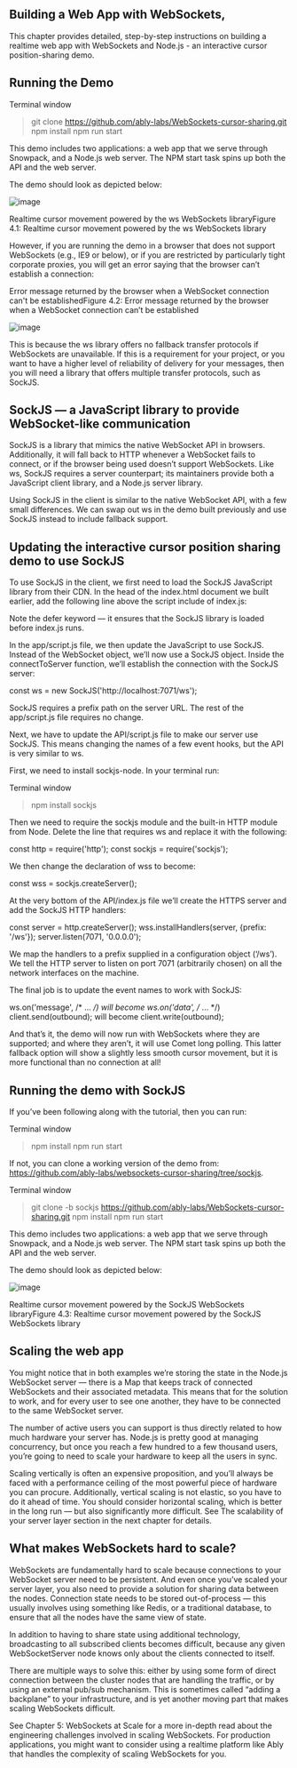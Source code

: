 ## Building a Web App with WebSockets,
This chapter provides detailed, step-by-step instructions on building a realtime web app with WebSockets and Node.js - an interactive cursor position-sharing demo.

## Running the Demo
Terminal window
> git clone https://github.com/ably-labs/WebSockets-cursor-sharing.git
> npm install
> npm run start

This demo includes two applications: a web app that we serve through Snowpack, and a Node.js web server. The NPM start task spins up both the API and the web server.

The demo should look as depicted below:

![image](https://github.com/user-attachments/assets/943c1fd9-60ea-47f1-b160-91ef2b5ac85d)

Realtime cursor movement powered by the ws WebSockets libraryFigure 4.1: Realtime cursor movement powered by the ws WebSockets library

However, if you are running the demo in a browser that does not support WebSockets (e.g., IE9 or below), or if you are restricted by particularly tight corporate proxies, you will get an error saying that the browser can’t establish a connection:

Error message returned by the browser when a WebSocket connection can't be establishedFigure 4.2: Error message returned by the browser when a WebSocket connection can’t be established

![image](https://github.com/user-attachments/assets/bc4a6d14-9e06-4791-a375-459c4e00b929)

This is because the ws library offers no fallback transfer protocols if WebSockets are unavailable. If this is a requirement for your project, or you want to have a higher level of reliability of delivery for your messages, then you will need a library that offers multiple transfer protocols, such as SockJS.

## SockJS — a JavaScript library to provide WebSocket-like communication
SockJS is a library that mimics the native WebSocket API in browsers. Additionally, it will fall back to HTTP whenever a WebSocket fails to connect, or if the browser being used doesn’t support WebSockets. Like ws, SockJS requires a server counterpart; its maintainers provide both a JavaScript client library, and a Node.js server library.

Using SockJS in the client is similar to the native WebSocket API, with a few small differences. We can swap out ws in the demo built previously and use SockJS instead to include fallback support.

## Updating the interactive cursor position sharing demo to use SockJS
To use SockJS in the client, we first need to load the SockJS JavaScript library from their CDN. In the head of the index.html document we built earlier, add the following line above the script include of index.js:

<script src='https://cdn.jsdelivr.net/npm/sockjs-client@1/dist/sockjs.min.js' defer></script>

Note the defer keyword — it ensures that the SockJS library is loaded before index.js runs.

In the app/script.js file, we then update the JavaScript to use SockJS. Instead of the WebSocket object, we’ll now use a SockJS object. Inside the connectToServer function, we’ll establish the connection with the SockJS server:

const ws = new SockJS('http://localhost:7071/ws');

SockJS requires a prefix path on the server URL. The rest of the app/script.js file requires no change.

Next, we have to update the API/script.js file to make our server use SockJS. This means changing the names of a few event hooks, but the API is very similar to ws.

First, we need to install sockjs-node. In your terminal run:

Terminal window
> npm install sockjs

Then we need to require the sockjs module and the built-in HTTP module from Node. Delete the line that requires ws and replace it with the following:

const http = require('http');
const sockjs = require('sockjs');

We then change the declaration of wss to become:

const wss = sockjs.createServer();

At the very bottom of the API/index.js file we’ll create the HTTPS server and add the SockJS HTTP handlers:

const server = http.createServer();
wss.installHandlers(server, {prefix: '/ws'});
server.listen(7071, '0.0.0.0');

We map the handlers to a prefix supplied in a configuration object (‘/ws’). We tell the HTTP server to listen on port 7071 (arbitrarily chosen) on all the network interfaces on the machine.

The final job is to update the event names to work with SockJS:

ws.on('message', /* ... */) will become ws.on('data', /* ... */)
client.send(outbound);      will become client.write(outbound);

And that’s it, the demo will now run with WebSockets where they are supported; and where they aren’t, it will use Comet long polling. This latter fallback option will show a slightly less smooth cursor movement, but it is more functional than no connection at all!

##  Running the demo with SockJS
If you’ve been following along with the tutorial, then you can run:

Terminal window
> npm install
> npm run start

If not, you can clone a working version of the demo from: https://github.com/ably-labs/websockets-cursor-sharing/tree/sockjs.

Terminal window
> git clone -b sockjs https://github.com/ably-labs/WebSockets-cursor-sharing.git
> npm install
> npm run start

This demo includes two applications: a web app that we serve through Snowpack, and a Node.js web server. The NPM start task spins up both the API and the web server.

The demo should look as depicted below:

![image](https://github.com/user-attachments/assets/0f2b9b1d-8666-4bbd-aac5-4f75bf39eb0e)

Realtime cursor movement powered by the SockJS WebSockets libraryFigure 4.3: Realtime cursor movement powered by the SockJS WebSockets library

## Scaling the web app
You might notice that in both examples we’re storing the state in the Node.js WebSocket server — there is a Map that keeps track of connected WebSockets and their associated metadata. This means that for the solution to work, and for every user to see one another, they have to be connected to the same WebSocket server.

The number of active users you can support is thus directly related to how much hardware your server has. Node.js is pretty good at managing concurrency, but once you reach a few hundred to a few thousand users, you’re going to need to scale your hardware to keep all the users in sync.

Scaling vertically is often an expensive proposition, and you’ll always be faced with a performance ceiling of the most powerful piece of hardware you can procure. Additionally, vertical scaling is not elastic, so you have to do it ahead of time. You should consider horizontal scaling, which is better in the long run — but also significantly more difficult. See The scalability of your server layer section in the next chapter for details.

## What makes WebSockets hard to scale?
WebSockets are fundamentally hard to scale because connections to your WebSocket server need to be persistent. And even once you’ve scaled your server layer, you also need to provide a solution for sharing data between the nodes. Connection state needs to be stored out-of-process — this usually involves using something like Redis, or a traditional database, to ensure that all the nodes have the same view of state.

In addition to having to share state using additional technology, broadcasting to all subscribed clients becomes difficult, because any given WebSocketServer node knows only about the clients connected to itself.

There are multiple ways to solve this: either by using some form of direct connection between the cluster nodes that are handling the traffic, or by using an external pub/sub mechanism. This is sometimes called “adding a backplane” to your infrastructure, and is yet another moving part that makes scaling WebSockets difficult.

See Chapter 5: WebSockets at Scale for a more in-depth read about the engineering challenges involved in scaling WebSockets. For production applications, you might want to consider using a realtime platform like Ably that handles the complexity of scaling WebSockets for you.
